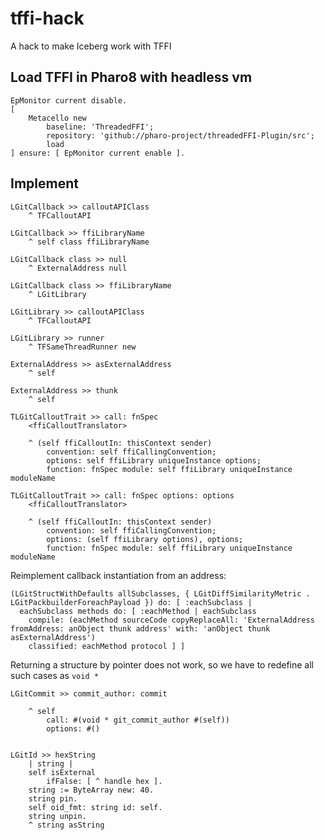 # tffi-hack
A hack to make Iceberg work with TFFI

## Load TFFI in Pharo8 with headless vm
````
EpMonitor current disable.
[ 
	Metacello new
		baseline: 'ThreadedFFI';
		repository: 'github://pharo-project/threadedFFI-Plugin/src';
		load
] ensure: [ EpMonitor current enable ].
````

## Implement

```
LGitCallback >> calloutAPIClass
	^ TFCalloutAPI
```

```
LGitCallback >> ffiLibraryName
	^ self class ffiLibraryName
```

```
LGitCallback class >> null
	^ ExternalAddress null
```

```
LGitCallback class >> ffiLibraryName
	^ LGitLibrary
```

```
LGitLibrary >> calloutAPIClass
	^ TFCalloutAPI
```

```
LGitLibrary >> runner 
	^ TFSameThreadRunner new
```

```
ExternalAddress >> asExternalAddress
	^ self
```

```
ExternalAddress >> thunk
	^ self
```

```
TLGitCalloutTrait >> call: fnSpec
	<ffiCalloutTranslator>
	
	^ (self ffiCalloutIn: thisContext sender)
		convention: self ffiCallingConvention;
		options: self ffiLibrary uniqueInstance options;
		function: fnSpec module: self ffiLibrary uniqueInstance moduleName
```

```
TLGitCalloutTrait >> call: fnSpec options: options
	<ffiCalloutTranslator>
	
	^ (self ffiCalloutIn: thisContext sender)
		convention: self ffiCallingConvention;
		options: (self ffiLibrary options), options;
		function: fnSpec module: self ffiLibrary uniqueInstance moduleName
```


Reimplement callback instantiation from an address:
```
(LGitStructWithDefaults allSubclasses, { LGitDiffSimilarityMetric . LGitPackbuilderForeachPayload }) do: [ :eachSubclass |
  eachSubclass methods do: [ :eachMethod | eachSubclass
    compile: (eachMethod sourceCode copyReplaceAll: 'ExternalAddress fromAddress: anObject thunk address' with: 'anObject thunk asExternalAddress')
    classified: eachMethod protocol ] ]
```

Returning a structure by pointer does not work, so we have to redefine all such cases as `void *`

```
LGitCommit >> commit_author: commit
	
	^ self
		call: #(void * git_commit_author #(self))
		options: #()
```

```

LGitId >> hexString
	| string |
	self isExternal
		ifFalse: [ ^ handle hex ].
	string := ByteArray new: 40.
	string pin.
	self oid_fmt: string id: self.
	string unpin.
	^ string asString
```
